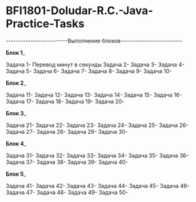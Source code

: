 # BFI1801-Doludar-R.C.-Java-Practice-Tasks

-------------------------Выполнение блоков-------------------------


______________________________Блок 1_______________________________


Задача 1- Перевод минут в секунды 
Задача 2-
Задача 3-
Задача 4-
Задача 5-
Задача 6-
Задача 7-
Задача 8-
Задача 9-
Задача 10-

______________________________Блок 2_______________________________

Задача 11-
Задача 12-
Задача 13-
Задача 14-
Задача 15-
Задача 16-
Задача 17-
Задача 18-
Задача 19-
Задача 20-

______________________________Блок 3_______________________________

Задача 21-
Задача 22-
Задача 23-
Задача 24-
Задача 25-
Задача 26-
Задача 27-
Задача 28-
Задача 29-
Задача 30-

______________________________Блок 4_______________________________

Задача 31-
Задача 32-
Задача 33-
Задача 34-
Задача 35-
Задача 36-
Задача 37-
Задача 38-
Задача 39-
Задача 40-

______________________________Блок 5_______________________________

Задача 41-
Задача 42-
Задача 43-
Задача 44-
Задача 45-
Задача 46-
Задача 47-
Задача 48-
Задача 49-
Задача 50-
